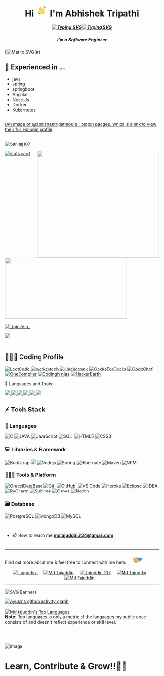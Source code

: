 
<h1 align="center">Hi <img style="display: inline-block" src="https://github.com/Sar-taj107/Sar-taj107/blob/main/Assets/wave.gif" height="40px" /> I'm Abhishek Tripathi</h1>
<h5 align="center">
<p align="center">

[![Typing SVG](https://readme-typing-svg.herokuapp.com?duration=10000&center=true&vCenter=true&width=800&height=30&lines=Welcome+to+my+Github+Account✨)](https://git.io/typing-svg)
[![Typing SVG](https://readme-typing-svg.demolab.com?font=Fira+Code&weight=100&size=15&duration=7000&pause=1000&width=435&lines=Tech+Explorer💡%2C+Software+Engineer🧑‍💻+%26+Programmer🤖;Loves+to+solve+technology+problems+by+code📝;Likes+to+build+scalable🚀%2C+secure🔐+applications📱)](https://git.io/typing-svg)

</p>
<h5 align="center">I’m a Software Engineer 
</h5>
  
[![Matrix SVG](https://github.com/abhishektripathi66/AbhishekTripathi/blob/main/matrix.svg)(#)
## 🌱 Experienced in ...
- java
- spring
- springboot
- Angular
- Node.Js
- Docker
- Kubernetes

##
[!An image of @abhishektripathi66's Holopin badges, which is a link to view their full Holopin profile](https://www.holopin.io/@abhishektripathi66#badges).
<br><br>
<p align="left"> <img src="https://komarev.com/ghpvc/?username=abhishektripathi66&label=Profile%20views&color=0e75b6&style=flat" alt="Sar-taj107" /> </p>
<p>
<a align= "center" href="https://github.com/Sar-taj107">
<img alt= "stats card" height="200px" width="400" src="https://github-readme-streak-stats.herokuapp.com/?user=Sar-taj107&theme=radical">
<img align="right" height="350" width="400" src="https://cdn.dribbble.com/users/2238041/screenshots/4763918/working.gif" /> </a>
</p>
<img height="200px" width="400" src="https://github-readme-stats.vercel.app/api?username=Sar-taj107&count_private=true&theme=radical&show_icons=true" />

<p align="left"> <a href="https://twitter.com/_tajuddin_" target="blank"><img src="https://img.shields.io/twitter/follow/_tajuddin_?logo=twitter&style=for-the-badge" alt="_tajuddin_" /></a> </p>

![](https://user-images.githubusercontent.com/73097560/115834477-dbab4500-a447-11eb-908a-139a6edaec5c.gif) 
<br><br>
## 👨🏻‍💻 Coding Profile

[![LeetCode](https://img.shields.io/badge/LeetCode-000000?style=for-the-badge&logo=LeetCode&logoColor=#d16c06)](https://leetcode.com/tajuddin_107/)
[![work@tech](https://img.shields.io/badge/Work@tech-000000?style=for-the-badge&logo=Work@tech&logoColor=#d16c06)](https://workat.tech/profile/taj_777)
[![Hackerrank](https://img.shields.io/badge/-Hackerrank-2EC866?style=for-the-badge&logo=HackerRank&logoColor=white)](https://www.hackerrank.com/__tajuddin)
[![GeeksForGeeks](https://img.shields.io/badge/GeeksforGeeks-gray?style=for-the-badge&logo=geeksforgeeks&logoColor=35914c)](https://auth.geeksforgeeks.org/user/hussainarman065)
[![CodeChef](https://img.shields.io/badge/CodeChef-%23964B00.svg?style=for-the-badge&logo=CodeChef&logoColor=white)](https://www.codechef.com/users/tajuddin_777)
[![OneCompiler](https://img.shields.io/badge/OneCompiler-blue.svg?style=for-the-badge&logo=OneCompiler&logoColor=green)](https://onecompiler.com/users/3wtsw7v7s)
[![CodingNinjas](https://img.shields.io/badge/CodingNinjas-orange.svg?style=for-the-badge&logo=CodingNinjas&logoColor=black)](https://www.codingninjas.com/studio/profile/3f104ded-b6fa-46d7-9809-0119f040e06c)
[![HackerEarth](https://img.shields.io/badge/HackerEarth-darkblue?style=for-the-badge&logo=hackerearth&logoColor=white)](https://www.hackerearth.com/@mdtajuddin.it24)





🚀 Languages and Tools:
<p align="left"> 
    <a href="https://redux.js.org" target="_blank"> <img src="https://img.icons8.com/color/96/000000/c-programming.png"/> </a>
    <a href="https://redux.js.org" target="_blank"> <img src="https://img.icons8.com/color/96/000000/python--v2.png"/> </a>
    <a href="https://www.java.com" target="_blank"> <img src="https://img.icons8.com/color/96/000000/java-coffee-cup-logo--v1.png"/> </a>
    <a href="https://www.java.com" target="_blank"> <img src="https://img.icons8.com/nolan/96/github.png"/> </a>
    <a href="https://www.w3.org/html/" target="_blank"> <img src="https://img.icons8.com/ios-glyphs/90/000000/html-5.png"/> </a>
    <a href="https://git-scm.com/" target="_blank"> <img src="https://img.icons8.com/nolan/96/git.png"/> </a>     
</p>

## ⚡ Tech Stack 

### 🚀 Languages
<!---
![PHP](https://img.shields.io/badge/PHP-777BB4?style=for-the-badge&logo=php&logoColor=white)&nbsp;
![C++](https://img.shields.io/badge/C%2B%2B-00599C?style=for-the-badge&logo=c%2B%2B&logoColor=white) 
![Python](https://img.shields.io/badge/Python-FFD43B?style=for-the-badge&logo=python&logoColor=306998) 
--->
![C](https://img.shields.io/badge/C-00599C?style=for-the-badge&logo=c&logoColor=white)
![JAVA](https://img.shields.io/badge/Java-ED8B00?style=for-the-badge&logo=java&logoColor=white)
![JavaScript](https://img.shields.io/badge/JavaScript-323330?style=for-the-badge&logo=javascript&logoColor=F7DF1E)
![SQL](https://img.shields.io/badge/MySQL-00000F?style=for-the-badge&logo=mysql&logoColor=white)&nbsp;
![HTML5](https://img.shields.io/badge/HTML5-E34F26?style=for-the-badge&logo=html5&logoColor=white)
![CSS3](https://img.shields.io/badge/CSS3-1572B6?style=for-the-badge&logo=css3&logoColor=white)
<!-- ![Java](https://img.shields.io/badge/Java-ED8B00?style=for-the-badge&logo=java&logoColor=white) -->

### 💻 Libraries & Framework

<!--- 
![React](https://img.shields.io/badge/React-20232A?style=for-the-badge&logo=react&logoColor=61DAFB)
![jquey](https://img.shields.io/badge/jQuery-0769AD?style=for-the-badge&logo=jquery&logoColor=white)
![Django](https://img.shields.io/badge/Django-092E20?style=for-the-badge&logo=django&logoColor=green)
![Next.js](https://img.shields.io/badge/next.js-000000?style=for-the-badge&logo=nextdotjs&logoColor=white)
![React](https://img.shields.io/badge/React-20232A?style=for-the-badge&logo=react&logoColor=61DAFB)
![Express.js](https://img.shields.io/badge/Express.js-000000?style=for-the-badge&logo=express&logoColor=white)
![Pandas](https://img.shields.io/badge/Pandas-2C2D72?style=for-the-badge&logo=pandas&logoColor=white)
![NumPy](https://img.shields.io/badge/Numpy-777BB4?style=for-the-badge&logo=numpy&logoColor=white)
--->
![Bootstrap](https://img.shields.io/badge/Bootstrap-563D7C?style=for-the-badge&logo=bootstrap&logoColor=white)
![](https://img.shields.io/badge/Tailwind_CSS-38B2AC?style=for-the-badge&logo=tailwind-css&logoColor=white)
![Nodejs](https://img.shields.io/badge/Node.js-339933?style=for-the-badge&logo=nodedotjs&logoColor=white)
![Spring](https://img.shields.io/badge/Spring-6DB33F?style=for-the-badge&logo=spring&logoColor=white)
![Hibernate](https://img.shields.io/badge/Hibernate-59666C?style=for-the-badge&logo=Hibernate&logoColor=white)
![Maven](https://img.shields.io/badge/apache_maven-C71A36?style=for-the-badge&logo=apachemaven&logoColor=white)
![NPM](https://img.shields.io/badge/npm-CB3837?style=for-the-badge&logo=npm&logoColor=white)

### 🧑🏻‍💻 Tools & Platform

<!---
![Google Cloud](https://img.shields.io/badge/Google_Cloud-4285F4?style=for-the-badge&logo=google-cloud&logoColor=white)
![Postman](https://img.shields.io/badge/Postman-FF6C37?style=for-the-badge&logo=Postman&logoColor=white)
![Google Cloud](https://img.shields.io/badge/GoogleCloud-%234285F4.svg?style=for-the-badge&logo=google-cloud&logoColor=white)
![Amazon AWS](https://img.shields.io/badge/Amazon_AWS-FF9900?style=for-the-badge&logo=amazonaws&logoColor=white)
![Colab](https://img.shields.io/badge/Colab-F9AB00?style=for-the-badge&logo=googlecolab&color=525252)
![Xampp](https://img.shields.io/badge/Xampp-F37623?style=for-the-badge&logo=xampp&logoColor=white)
![Firebase](https://img.shields.io/badge/firebase-ffca28?style=for-the-badge&logo=firebase&logoColor=black)
![AppWrite](https://img.shields.io/badge/Appwrite-F02E65?style=for-the-badge&logo=Appwrite&logoColor=black)
![Docker](https://img.shields.io/badge/Docker-2CA5E0?style=for-the-badge&logo=docker&logoColor=white)
![Jenkins](https://img.shields.io/badge/jenkins-%232C5263.svg?style=for-the-badge&logo=jenkins&logoColor=white)
![WordPress](https://img.shields.io/badge/Wordpress-21759B?style=for-the-badge&logo=wordpress&logoColor=white)
![Stack_Overflow](https://img.shields.io/badge/Stack_Overflow-FE7A16?style=for-the-badge&logo=stack-overflow&logoColor=white)
![VS](https://img.shields.io/badge/Visual_Studio-5C2D91?style=for-the-badge&logo=visual%20studio&logoColor=white)
--->
![OracelDataBase](https://img.shields.io/badge/Oracle-F80000?style=for-the-badge&logo=oracle&logoColor=black)
![Git](https://img.shields.io/badge/Git-F05032?style=for-the-badge&logo=git&logoColor=white)&nbsp;
![GitHub](https://img.shields.io/badge/GitHub-100000?style=for-the-badge&logo=github&logoColor=white)&nbsp;
![VS Code](https://img.shields.io/badge/Visual_Studio_Code-0078D4?style=for-the-badge&logo=visual%20studio%20code&logoColor=white)
![Heroku](https://img.shields.io/badge/heroku-%23430098.svg?style=for-the-badge&logo=heroku&logoColor=white)
![Eclipse](https://img.shields.io/badge/Eclipse-2C2255?style=for-the-badge&logo=eclipse&logoColor=white)
![IDEA](https://img.shields.io/badge/IntelliJIDEA-000000.svg?style=for-the-badge&logo=intellij-idea&logoColor=white)
![PyCharm](https://img.shields.io/badge/PyCharm-000000.svg?&style=for-the-badge&logo=PyCharm&logoColor=white)
![Sublime](https://img.shields.io/badge/sublime_text-%23575757.svg?&style=for-the-badge&logo=sublime-text&logoColor=important)
![Canva](https://img.shields.io/badge/Canva-%2300C4CC.svg?&style=for-the-badge&logo=Canva&logoColor=white)
![Notion](https://img.shields.io/badge/Notion-%23000000.svg?style=for-the-badge&logo=notion&logoColor=white) 

### 🗃️ Database
![PostgreSQL](https://img.shields.io/badge/PostgreSQL-316192?style=for-the-badge&logo=postgresql&logoColor=white)
![MongoDB](https://img.shields.io/badge/MongoDB-4EA94B?style=for-the-badge&logo=mongodb&logoColor=white)
![MySQL](https://img.shields.io/badge/MySQL-FE7A16?style=for-the-badge&logo=mysql&logoColor=white)


<br>

- 📫 How to reach me **mdtajuddin.it24@gmail.com**
<br><br>
<hr>

<!---<h3 align="center">Connect with me:</h3> --->
<p>Find out more about me & feel free to connect with me here:<img style="display: inline-block" src="https://github.com/Sar-taj107/Sar-taj107/blob/main/Assets/Handshake.gif" height="33px" /></p>
<p align="center">
<a href="https://twitter.com/_tajuddin_" target="blank"><img align="center" src="https://img.icons8.com/cute-clipart/64/000000/twitter.png" alt="_tajuddin_" height="50" width="50" /></a> &nbsp;&nbsp;&nbsp;
<a href="https://www.linkedin.com/in/tajconnect/" target="blank"><img align="center" src="https://img.icons8.com/cute-clipart/64/000000/linkedin.png" alt="Md Tajuddin" height="50" width="50" /></a>&nbsp;&nbsp;&nbsp;&nbsp;
<a href="https://instagram.com/_tajuddin_107" target="blank"><img align="center" src="https://img.icons8.com/cute-clipart/64/000000/instagram-new.png" alt="_tajuddin_107" height="50" width="50" /></a>&nbsp;&nbsp;&nbsp;&nbsp;
<a href="https://www.discord.com/users/1163563076696678451" target="blank"><img align="center" src="https://img.icons8.com/cute-clipart/64/000000/discord.png" alt="Md Tajuddin" height="50" width="50" /></a>&nbsp;&nbsp;&nbsp;&nbsp;
<a href="https://hashnode.com/@taj7" target="blank"><img align="center" src="https://encrypted-tbn0.gstatic.com/images?q=tbn:ANd9GcTdYBYAjBk_nWZXzjvzq4Zq-onExQCmAFTibBu0y04xWA&s" alt="Md Tajuddin" height="40" width="40" /></a>&nbsp;&nbsp;&nbsp;&nbsp;
</p>

<hr>

[![SVG Banners](https://svg-banners.vercel.app/api?type=luminance&text1=Thanks+For+Reading!&width=1000&height=270)](https://github.com/Akshay090/svg-banners)

<!--
![Sar-taj107 snake gif](https://github.com/Sar-taj107/Sar-taj107/blob/output/github-contribution-grid-snake.svg)
<img src="https://github.com/Sar-taj107/Sar-taj107/blob/master/ezgif-4-5370f601a9b3.gif" width="700">
<img align="center" src="./user-contribution.svg">
<a href="https://github.com/Sar-taj107/github-readme-activity-graph"><img alt="Md Tajuddin's Activity Graph" src="https://activity-graph.herokuapp.com/graph?username=Sar-taj107&bg_color=0D1117&color=5BCDEC&line=5BCDEC&point=FFFFFF&hide_border=true" /></a>
-->
[![Ayush's github activity graph](https://github-readme-activity-graph.vercel.app/graph?username=Sar-taj107&bg_color=000000&color=d1f6ff&line=39a9fe&point=ffffff&area=true&hide_border=true)](https://github.com/Sar-taj107/github-readme-activity-graph)
<br/>
<br/>
 <a href="https://github.com/Sar-taj107/github-readme-stats"><img alt="Md tajuddin's Top Languages" src="https://github-readme-stats.vercel.app/api/top-langs/?username=Sar-taj107&langs_count=8&count_private=true&layout=compact&theme=react&hide_border=true&bg_color=0D1117" /></a>
  <br/>
  <b>Note:</b> Top languages is only a metric of the languages my public code consists of and doesn't reflect experience or skill level.


<br/>
<br/>

![image](https://github.githubassets.com/images/modules/site/home/footer-illustration.svg)
# Learn, Contribute & Grow!!💫🚀 










